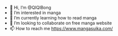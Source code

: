- 👋 Hi, I’m @QIQIBong
- 👀 I’m interested in manga
- 🌱 I’m currently learning how to read manga
- 💞️ I’m looking to collaborate on free manga website
- 📫 How to reach me https://www.mangasuika.com/


<!---
QIQIBong/QIQIBong is a ✨ special ✨ repository because its `README.md` (this file) appears on your GitHub profile.
You can click the Preview link to take a look at your changes.
--->

